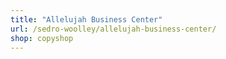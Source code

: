```yaml
---
title: "Allelujah Business Center"
url: /sedro-woolley/allelujah-business-center/
shop: copyshop
---
```

